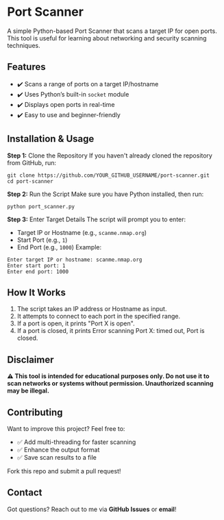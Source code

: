 # Port Scanner
A simple Python-based Port Scanner that scans a target IP for open ports. This tool is useful for learning about networking and security scanning techniques.

## Features
- ✔️ Scans a range of ports on a target IP/hostname
- ✔️ Uses Python’s built-in `socket` module
- ✔️ Displays open ports in real-time
- ✔️ Easy to use and beginner-friendly

## Installation & Usage

**Step 1:** Clone the Repository
If you haven't already cloned the repository from GitHub, run:
```
git clone https://github.com/YOUR_GITHUB_USERNAME/port-scanner.git
cd port-scanner
```

**Step 2:** Run the Script
Make sure you have Python installed, then run:
```
python port_scanner.py
```

**Step 3:** Enter Target Details
The script will prompt you to enter:
- Target IP or Hostname (e.g., `scanme.nmap.org`)
- Start Port (e.g., `1`)
- End Port (e.g., `1000`)
Example:
```
Enter target IP or hostname: scanme.nmap.org  
Enter start port: 1  
Enter end port: 1000  
```

## How It Works
1. The script takes an IP address or Hostname as input.
2. It attempts to connect to each port in the specified range.
3. If a port is open, it prints "Port X is open".
4. If a port is closed, it prints Error scanning Port X: timed out, Port is closed.

## Disclaimer
**⚠️ This tool is intended for educational purposes only. Do not use it to scan networks or systems without permission. Unauthorized scanning may be illegal.**

## Contributing
Want to improve this project? Feel free to:
- ✅ Add multi-threading for faster scanning
- ✅ Enhance the output format
- ✅ Save scan results to a file

Fork this repo and submit a pull request!

## Contact
Got questions? Reach out to me via **GitHub Issues** or **email**!

[portScannerImage]: "Screenshots/test.png"